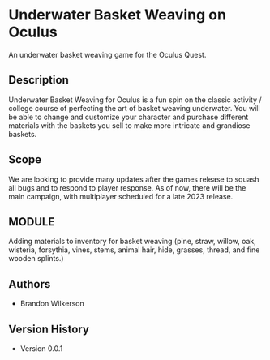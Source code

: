 # Underwater Basket Weaving on Oculus
An underwater basket weaving game for the Oculus Quest.

## Description
Underwater Basket Weaving for Oculus is a fun spin on the classic activity / college course of perfecting the art of basket weaving underwater. You will be able to change and customize your character and purchase different materials with the baskets you sell to make more intricate and grandiose baskets.

## Scope
We are looking to provide many updates after the games release to squash all bugs and to respond to player response. As of now, there will be the main campaign, with multiplayer scheduled for a late 2023 release.

## MODULE
Adding materials to inventory for basket weaving (pine, straw, willow, oak, wisteria, forsythia, vines, stems, animal hair, hide, grasses, thread, and fine wooden splints.)

## Authors
* Brandon Wilkerson

## Version History
* Version 0.0.1
